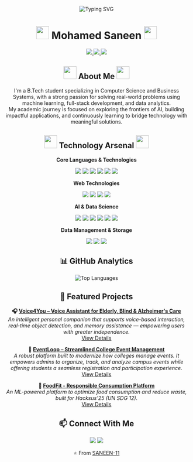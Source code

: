 <p align="center">
  <img src="https://readme-typing-svg.demolab.com?font=Fira+Code&size=28&pause=1000&color=00BFFF&width=600&lines=Welcome+to+my+GitHub+profile!;AI+Enthusiast+%7C+Full-Stack+Developer+%7C+Researcher;Let's+build+the+future+together!" alt="Typing SVG" />
</p>

<h1 align="center">
  <img src="https://media.giphy.com/media/hvRJCLFzcasrR4ia7z/giphy.gif" width="35">
  Mohamed Saneen
  <img src="https://media.giphy.com/media/hvRJCLFzcasrR4ia7z/giphy.gif" width="35">
</h1>

<p align="center">
  <a href="https://github.com/SANEEN-11">
    <img src="https://img.shields.io/badge/GitHub-Follow-181717?style=for-the-badge&logo=github&logoColor=white">
  </a>
  <a href="https://www.linkedin.com/in/mohamed-saneen/">
    <img src="https://img.shields.io/badge/LinkedIn-Connect-0077B5?style=for-the-badge&logo=linkedin&logoColor=white">
  </a>
  <a href="mailto:mohamedsaneenxd@gmail.com">
    <img src="https://img.shields.io/badge/Email-Contact-D14836?style=for-the-badge&logo=gmail&logoColor=white">
  </a>
</p>

<h2 align="center">
  <img src="https://media.giphy.com/media/L1R1tvI9svkIWwpVYr/giphy.gif" width="35">
  About Me
  <img src="https://media.giphy.com/media/L1R1tvI9svkIWwpVYr/giphy.gif" width="35">
</h2>

<p align="center">
  I'm a B.Tech student specializing in Computer Science and Business Systems, with a strong passion for solving real-world problems using machine learning, full-stack development, and data analytics.<br>
  My academic journey is focused on exploring the frontiers of AI, building impactful applications, and continuously learning to bridge technology with meaningful solutions.
</p>

<h2 align="center">
  <img src="https://media.giphy.com/media/iY8CRBdQXODJSCERIr/giphy.gif" width="35">
  Technology Arsenal
  <img src="https://media.giphy.com/media/iY8CRBdQXODJSCERIr/giphy.gif" width="35">
</h2>

<p align="center"><b>Core Languages & Technologies</b></p>
<p align="center">
  <img src="https://img.shields.io/badge/Python-3776AB?style=for-the-badge&logo=python&logoColor=white">
  <img src="https://img.shields.io/badge/JavaScript-F7DF1E?style=for-the-badge&logo=javascript&logoColor=black">
  <img src="https://img.shields.io/badge/C++-00599C?style=for-the-badge&logo=c%2B%2B&logoColor=white">
  <img src="https://img.shields.io/badge/C-00599C?style=for-the-badge&logo=c&logoColor=white">
  <img src="https://img.shields.io/badge/R-276DC3?style=for-the-badge&logo=r&logoColor=white">
  <img src="https://img.shields.io/badge/HTML5-E34F26?style=for-the-badge&logo=html5&logoColor=white">
</p>

<p align="center"><b>Web Technologies</b></p>
<p align="center">
  <img src="https://img.shields.io/badge/React-20232A?style=for-the-badge&logo=react&logoColor=61DAFB">
  <img src="https://img.shields.io/badge/Node.js-339933?style=for-the-badge&logo=nodedotjs&logoColor=white">
  <img src="https://img.shields.io/badge/Django-092E20?style=for-the-badge&logo=django&logoColor=white">
  <img src="https://img.shields.io/badge/Flask-000000?style=for-the-badge&logo=flask&logoColor=white">
</p>

<p align="center"><b>AI & Data Science</b></p>
<p align="center">
  <img src="https://img.shields.io/badge/OpenCV-5C3EE8?style=for-the-badge&logo=opencv&logoColor=white">
  <img src="https://img.shields.io/badge/YOLOv4-FFBF00?style=for-the-badge&logo=target&logoColor=black">
  <img src="https://img.shields.io/badge/Power%20BI-F2C811?style=for-the-badge&logo=powerbi&logoColor=black">
  <img src="https://img.shields.io/badge/NumPy-013243?style=for-the-badge&logo=numpy&logoColor=white">
  <img src="https://img.shields.io/badge/Pandas-150458?style=for-the-badge&logo=pandas&logoColor=white">
  <img src="https://img.shields.io/badge/Matplotlib-ffffff?style=for-the-badge&logo=matplotlib&logoColor=black">
</p>

<p align="center"><b>Data Management & Storage</b></p>
<p align="center">
  <img src="https://img.shields.io/badge/PostgreSQL-336791?style=for-the-badge&logo=postgresql&logoColor=white">
  <img src="https://img.shields.io/badge/MySQL-4479A1?style=for-the-badge&logo=mysql&logoColor=white">
  <img src="https://img.shields.io/badge/MongoDB-47A248?style=for-the-badge&logo=mongodb&logoColor=white">
</p>

<h2 align="center">📊 GitHub Analytics</h2>

<p align="center">
  <img src="https://github-readme-stats.vercel.app/api/top-langs/?username=SANEEN-11&layout=compact&theme=radical" alt="Top Languages" />
</p>

<h2 align="center">🎯 Featured Projects</h2>

<p align="center">
  <b>🎧 <a href="https://github.com/SANEEN-11/UDA-Gradient-Reversal-Layer">Voice4You – Voice Assistant for Elderly, Blind & Alzheimer's Care</a></b><br>
  <i>An intelligent personal companion that supports voice-based interaction, real-time object detection, and memory assistance — empowering users with greater independence.</i><br>
  <a href="https://github.com/SANEEN-11/UDA-Gradient-Reversal-Layer">View Details</a>
</p>

<p align="center">
  <b>📍 <a href="https://github.com/SANEEN-11/Sustania">EventLoop – Streamlined College Event Management</a></b><br>
  <i>A robust platform built to modernize how colleges manage events. It empowers admins to organize, track, and analyze campus events while offering students a seamless registration and participation experience.</i><br>
  <a href="https://github.com/SANEEN-11/Sustania">View Details</a>
</p>

<p align="center">
  <b>🥗 <a href="https://github.com/SANEEN-11/FoodFit">FoodFit - Responsible Consumption Platform</a></b><br>
  <i>An ML-powered platform to optimize food consumption and reduce waste, built for Hacksus'25 (UN SDG 12).</i><br>
  <a href="https://github.com/SANEEN-11/FoodFit">View Details</a>
</p>

<h2 align="center">📫 Connect With Me</h2>

<p align="center">
  <a href="https://www.linkedin.com/in/mohamed-saneen/"><img src="https://img.shields.io/badge/LinkedIn-Connect-blue?logo=linkedin"></a>
  <a href="mailto:mohamedsaneenxd@gmail.com"><img src="https://img.shields.io/badge/Email-Contact-red"></a>
</p>

<p align="center">
  ⭐️ From <a href="https://github.com/SANEEN-11">SANEEN-11</a>
</p>
